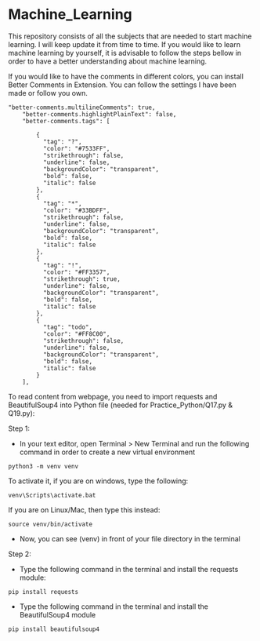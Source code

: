 # Machine_Learning
This repository consists of all the subjects that are needed to start machine learning. I will keep update it from time to time. If you would like to learn machine learning by yourself, it is advisable to follow the steps bellow in order to have a better understanding about machine learning.

If you would like to have the comments in different colors, you can install Better Comments in Extension. You can follow the settings I have been made or follow you own.

```
"better-comments.multilineComments": true,
    "better-comments.highlightPlainText": false,
    "better-comments.tags": [
    
        {
          "tag": "?",
          "color": "#7533FF",
          "strikethrough": false,
          "underline": false,
          "backgroundColor": "transparent",
          "bold": false,
          "italic": false
        },
        {
          "tag": "*",
          "color": "#33BDFF",
          "strikethrough": false,
          "underline": false,
          "backgroundColor": "transparent",
          "bold": false,
          "italic": false
        },
        {
          "tag": "!",
          "color": "#FF3357",
          "strikethrough": true,
          "underline": false,
          "backgroundColor": "transparent",
          "bold": false,
          "italic": false
        },
        {
          "tag": "todo",
          "color": "#FF8C00",
          "strikethrough": false,
          "underline": false,
          "backgroundColor": "transparent",
          "bold": false,
          "italic": false
        }
    ],
```

To read content from webpage, you need to import requests and BeautifulSoup4 into Python file (needed for Practice_Python/Q17.py & Q19.py):

Step 1:
- In your text editor, open Terminal > New Terminal and run the following command in order to create a new virtual environment
```
python3 -m venv venv
```
To activate it, if you are on windows, type the following:
```
venv\Scripts\activate.bat
```
If you are on Linux/Mac, then type this instead:
```
source venv/bin/activate
```
- Now, you can see (venv) in front of your file directory in the terminal

Step 2:
- Type the following command in the terminal and install the requests module:
```
pip install requests
```
- Type the following command in the terminal and install the BeautifulSoup4 module
```
pip install beautifulsoup4
```